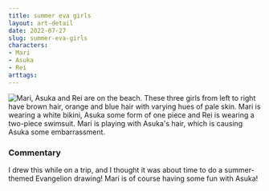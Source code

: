 ```yaml
---
title: summer eva girls
layout: art-detail
date: 2022-07-27
slug: summer-eva-girls
characters:
- Mari
- Asuka
- Rei
arttags:
---
```

![
Mari, Asuka and Rei are on the beach. These three girls from left to right have brown hair, orange and blue hair with varying hues of pale skin. Mari is wearing a white bikini, Asuka some form of one piece and Rei is wearing a two-piece swimsuit. Mari is playing with Asuka's hair, which is causing Asuka some embarrassment.
](/art/summer-eva-girls.webp)
### Commentary

I drew this while on a trip, and I thought it was about time to do a summer-themed Evangelion drawing! Mari is of course having some fun with Asuka!

